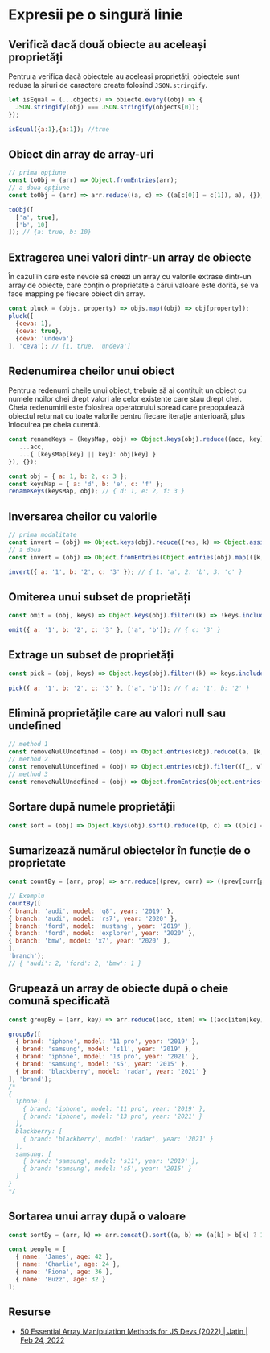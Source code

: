 # Expresii pe o singură linie

## Verifică dacă două obiecte au aceleași proprietăți

Pentru a verifica dacă obiectele au aceleași proprietăți, obiectele sunt reduse la șiruri de caractere create folosind `JSON.stringify`.

```javascript
let isEqual = (...objects) => obiecte.every((obj) => {
  JSON.stringify(obj) === JSON.stringify(objects[0]);
});

isEqual({a:1},{a:1}); //true
```

## Obiect din array de array-uri

```javascript
// prima opțiune
const toObj = (arr) => Object.fromEntries(arr);
// a doua opțiune
const toObj = (arr) => arr.reduce((a, c) => ((a[c[0]] = c[1]), a), {});

toObj([
  ['a', true],
  ['b', 10]
]); // {a: true, b: 10}
```

## Extragerea unei valori dintr-un array de obiecte

În cazul în care este nevoie să creezi un array cu valorile extrase dintr-un array de obiecte, care conțin o proprietate a cărui valoare este dorită, se va face mapping pe fiecare obiect din array.

```javascript
const pluck = (objs, property) => objs.map((obj) => obj[property]);
pluck([
  {ceva: 1},
  {ceva: true},
  {ceva: 'undeva'}
], 'ceva'); // [1, true, 'undeva']
```

## Redenumirea cheilor unui obiect

Pentru a redenumi cheile unui obiect, trebuie să ai contituit un obiect cu numele noilor chei drept valori ale celor existente care stau drept chei. Cheia redenumirii este folosirea operatorului spread care prepopulează obiectul returnat cu toate valorile pentru fiecare iterație anterioară, plus înlocuirea pe cheia curentă.

```javascript
const renameKeys = (keysMap, obj) => Object.keys(obj).reduce((acc, key) => ({
   ...acc,
   ...{ [keysMap[key] || key]: obj[key] }
}), {});

const obj = { a: 1, b: 2, c: 3 };
const keysMap = { a: 'd', b: 'e', c: 'f' };
renameKeys(keysMap, obj); // { d: 1, e: 2, f: 3 }
```

## Inversarea cheilor cu valorile

```javascript
// prima modalitate
const invert = (obj) => Object.keys(obj).reduce((res, k) => Object.assign(res, { [obj[k]]: k }), {});
// a doua
const invert = (obj) => Object.fromEntries(Object.entries(obj).map(([k, v]) => [v, k]));

invert({ a: '1', b: '2', c: '3' }); // { 1: 'a', 2: 'b', 3: 'c' }
```

## Omiterea unui subset de proprietăți

```javascript
const omit = (obj, keys) => Object.keys(obj).filter((k) => !keys.includes(k)).reduce((res, k) => Object.assign(res, { [k]: obj[k] }), {});

omit({ a: '1', b: '2', c: '3' }, ['a', 'b']); // { c: '3' }
```

## Extrage un subset de proprietăți

```javascript
const pick = (obj, keys) => Object.keys(obj).filter((k) => keys.includes(k)).reduce((res, k) => Object.assign(res, { [k]: obj[k] }), {});

pick({ a: '1', b: '2', c: '3' }, ['a', 'b']); // { a: '1', b: '2' }
```

## Elimină proprietățile care au valori null sau undefined

```javascript
// method 1
const removeNullUndefined = (obj) => Object.entries(obj).reduce((a, [k, v]) => (v == null ? a : ((a[k] = v), a)), {});
// method 2
const removeNullUndefined = (obj) => Object.entries(obj).filter(([_, v]) => v != null).reduce((acc, [k, v]) => ({ ...acc, [k]: v }), {});
// method 3
const removeNullUndefined = (obj) => Object.fromEntries(Object.entries(obj).filter(([_, v]) => v != null));
```

## Sortare după numele proprietății

```javascript
const sort = (obj) => Object.keys(obj).sort().reduce((p, c) => ((p[c] = obj[c]), p), {});
```

## Sumarizează numărul obiectelor în funcție de o proprietate

```javascript
const countBy = (arr, prop) => arr.reduce((prev, curr) => ((prev[curr[prop]] = ++prev[curr[prop]] || 1), prev), {});

// Exemplu
countBy([
{ branch: 'audi', model: 'q8', year: '2019' },
{ branch: 'audi', model: 'rs7', year: '2020' },
{ branch: 'ford', model: 'mustang', year: '2019' },
{ branch: 'ford', model: 'explorer', year: '2020' },
{ branch: 'bmw', model: 'x7', year: '2020' },
],
'branch');
// { 'audi': 2, 'ford': 2, 'bmw': 1 }
```

## Grupează un array de obiecte după o cheie comună specificată

```javascript
const groupBy = (arr, key) => arr.reduce((acc, item) => ((acc[item[key]] = [...(acc[item[key]] || []), item]), acc), {});

groupBy([
  { brand: 'iphone', model: '11 pro', year: '2019' },
  { brand: 'samsung', model: 's11', year: '2019' },
  { brand: 'iphone', model: '13 pro', year: '2021' },
  { brand: 'samsung', model: 's5', year: '2015' },
  { brand: 'blackberry', model: 'radar', year: '2021' }
], 'brand');
/*
{
  iphone: [
    { brand: 'iphone', model: '11 pro', year: '2019' },
    { brand: 'iphone', model: '13 pro', year: '2021' }
  ],
  blackberry: [
    { brand: 'blackberry', model: 'radar', year: '2021' }
  ],
  samsung: [
    { brand: 'samsung', model: 's11', year: '2019' },
    { brand: 'samsung', model: 's5', year: '2015' }
  ]
}
*/
```

## Sortarea unui array după o valoare

```javascript
const sortBy = (arr, k) => arr.concat().sort((a, b) => (a[k] > b[k] ? 1 : a[k] < b[k] ? -1 : 0));

const people = [
  { name: 'James', age: 42 },
  { name: 'Charlie', age: 24 },
  { name: 'Fiona', age: 36 },
  { name: 'Buzz', age: 32 }
];
```

## Resurse

- [50 Essential Array Manipulation Methods for JS Devs (2022) | Jatin | Feb 24, 2022](https://javascript.plainenglish.io/50-essential-array-methods-for-js-devs-2022-b3bfbbb7013e)
